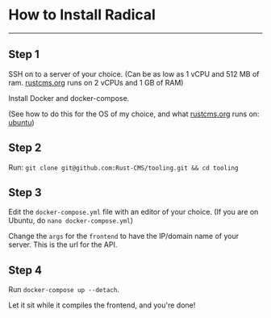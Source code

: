 # How to Install Radical

---

## Step 1

SSH on to a server of your choice. (Can be as low as 1 vCPU and 512 MB of ram. [rustcms.org](http://rustcms.org) runs on 2 vCPUs and 1 GB of RAM)

Install Docker and docker-compose.

(See how to do this for the OS of my choice, and what [rustcms.org](http://rustcms.org) runs on: [ubuntu](https://docs.docker.com/engine/install/ubuntu/))

## Step 2

Run: `git clone git@github.com:Rust-CMS/tooling.git && cd tooling`

## Step 3

Edit the `docker-compose.yml` file with an editor of your choice. (If you are on Ubuntu, do `nano docker-compose.yml`)

Change the `args` for the `frontend` to have the IP/domain name of your server. This is the url for the API.

## Step 4

Run `docker-compose up --detach`.

Let it sit while it compiles the frontend, and you're done!
